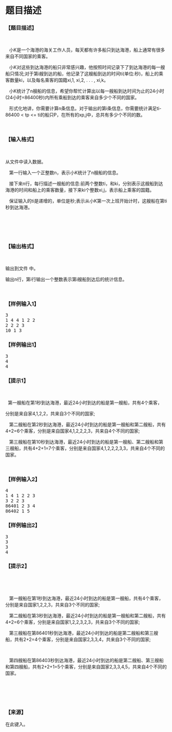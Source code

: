 # 题目描述


<h3>
【题目描述】
</h3>
<p>
<br/>
</p>
<p>
   小K是一个海港的海关工作人员，每天都有许多船只到达海港，船上通常有很多来自不同国家的乘客。
</p>
<p>
   小K对这些到达海港的船只非常感兴趣，他按照时间记录下了到达海港的每一艘船只情况;对于第i艘到达的船，他记录了这艘船到达的时间ti(单位:秒)，船上的乘客数量ki，以及每名乘客的国籍xi,1, xi,2, . . . , xi,k。
</p>
<p>
   小K统计了n艘船的信息，希望你帮忙计算出以每一艘船到达时间为止的24小时(24小时=86400秒)内所有乘船到达的乘客来自多少个不同的国家。
</p>
<p>
   形式化地讲，你需要计算n条信息。对于输出的第i条信息，你需要统计满足ti-86400 &lt; tp &lt;= ti的船只P，在所有的xp,j中，总共有多少个不同的数。
</p>
<p>
<br/>
</p>
<h3>
【输入格式】
</h3>
<p>
<br/>
</p>
<p>
从文件中读入数据。
</p>
<p>
   第一行输入一个正整数n，表示小K统计了n艘船的信息。
</p>
<p>
   接下来n行，每行描述一艘船的信息:前两个整数ti，和ki，分别表示这艘船到达海港的时间和船上的乘客数量，接下来ki个整数xi,j，表示船上乘客的国籍。
</p>
<p>
   保证输入的ti是递增的，单位是秒;表示从小K第一次上班开始计时，这艘船在第ti秒到达海港。
</p>
<p>
<img src="/upload/image/20161124/20161124062811_49484.jpg" alt=""/> 
</p>
<p>
<br/>
</p>
<p>
<br/>
</p>
<h3>
【输出格式】
</h3>
<p>
<br/>
</p>
<p>
输出到文件 中。
</p>
<p>
输出n行，第i行输出一个整数表示第i艘船到达后的统计信息。
</p>
<p>
<br/>
</p>
<h3>
【样例输入1】
</h3>
<pre>3
1 4 4 1 2 2
2 2 2 3
10 1 3</pre>
<h3>
【样例输出1】
</h3>
<pre>3
4
4
</pre>
<h3>
【提示1】
</h3>
<p>
<br/>
</p>
<p>
  第一艘船在第1秒到达海港，最近24小时到达的船是第一艘船，共有4个乘客，
</p>
<p>
分别是来自家4,1,2,2，共来自3个不同的国家;
</p>
<p>
   第二艘船在第2秒到达海港，最近24小时到达的船是第一艘船和第二艘船，共有4+2=6个乘客，分别是来自国家4,1,2,2,2,3，共来自4个不同的国家;
</p>
<p>
   第三艘船在第10秒到达海港，最近24小时到达的船是第一艘船、第二艘船和第三艘船，共有4+2+1=7个乘客，分别是来自国家4,1,2,2,2,3,3，共来自4个不同的国家。
</p>
<p>
<br/>
</p>
<h3>
【样例输入2】
</h3>
<pre>4
1 4 1 2 2 3
3 2 2 3
86401 2 3 4
86402 1 5</pre>
<h3>
【样例输出2】
</h3>
<pre>3
3
3
4
</pre>
<h3>
【提示2】
</h3>
<p>
<br/>
</p>
<p>
 
</p>
<p>
   第一艘船在第1秒到达海港，最近24小时到达的船是第一艘船，共有4个乘客，分别是来自国家1,2,2,3，共来自3个不同的国家;
</p>
<p>
   第二艘船在第3秒到达海港，最近24小时到达的船是第一艘船和第二艘船，共有4+2=6个乘客，分别是来自国家1,2,2,3,2,3，共来自3个不同的国家;
</p>
<p>
   第三艘船在第86401秒到达海港，最近24小时到达的船是第二艘船和第三艘船，共有2+2=4个乘客，分别是来自国家2,3,3,4，共来自3个不同的国家;
</p>
<p>
<br/>
</p>
<p>
   第四艘船在第86403秒到达海港，最近24小时到达的船是第二艘船、第三艘船和第四艘船，共有2+2+1=5个乘客，分别是来自国家2,3,3,4,5，共来自4个不同的国家。
</p>
<p>
<img src="/upload/image/20161124/20161124063349_55690.jpg" alt=""/> 
</p>
<p>
<br/>
</p>
<p>
<br/>
</p>
<h3>
【来源】
</h3>
<p>
在此键入。
</p>
